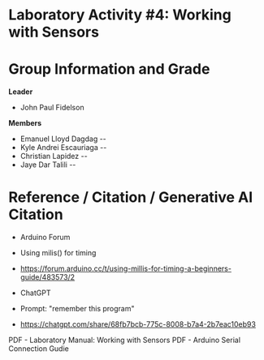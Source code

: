 # Laboratory Activity #4: Working with Sensors

# Group Information and Grade

**Leader** 
- John Paul Fidelson
  
**Members**
- Emanuel Lloyd Dagdag -- 
- Kyle Andrei Escauriaga -- 
- Christian Lapidez --
- Jaye Dar Talili -- 



# Reference / Citation / Generative AI Citation
- Arduino Forum
- Using milis() for timing
- https://forum.arduino.cc/t/using-millis-for-timing-a-beginners-guide/483573/2

- ChatGPT 
- Prompt: "remember this program"
- https://chatgpt.com/share/68fb7bcb-775c-8008-b7a4-2b7eac10eb93
  
PDF - Laboratory Manual: Working with Sensors
PDF - Arduino Serial Connection Gudie


